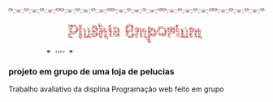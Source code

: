 <div style="display: flex;" align="center">
<img width="20%" src="images/uba09-heart-line.gif"><img width="20%" src="images/uba09-heart-line.gif"><img width="20%" src="images/uba09-heart-line.gif"><img width="20%" src="images/uba09-heart-line.gif"><img width="20%" src="images/uba09-heart-line.gif">
</div>
&#8203
<div align="center"> <img width="55%" src="images/Plushie_Emporium.gif"> </div>

<div style="text-align: left; padding-left: 15%; width: 10%"><img src="images/05a-info.gif" style="max-width: 100%;">
</div>

### projeto em grupo de uma loja de pelucias

Trabalho avaliativo da displina Programação web feito em grupo